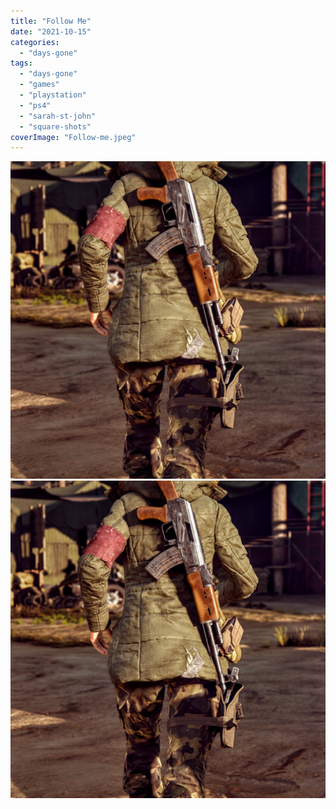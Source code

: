 ```yaml
---
title: "Follow Me"
date: "2021-10-15"
categories: 
  - "days-gone"
tags: 
  - "days-gone"
  - "games"
  - "playstation"
  - "ps4"
  - "sarah-st-john"
  - "square-shots"
coverImage: "Follow-me.jpeg"
---
```


[![](images/Follow-me.jpeg)](images/Follow-me.jpeg)
[![](images/Follow-me.jpeg)](images/Follow-me.jpeg)
